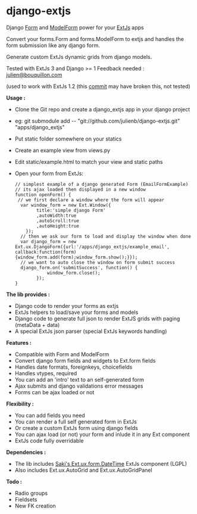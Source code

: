 django-extjs
============

Django [Form][1] and [ModelForm][2] power for your [ExtJs][3] apps

Convert your forms.Form and forms.ModelForm to extjs and handles the form submission like any django form.

Generate custom ExtJs dynamic grids from django models.

Tested with ExtJs 3 and Django >= 1 Feedback needed  : <julien@bouquillon.com>

(used to work with ExtJs 1.2  (this [commit][5] may have broken this, not tested)


**Usage :**

  - Clone the Git repo and create a django_extjs app in your django project
  - eg: git submodule add  -- "git://github.com/julienb/django-extjs.git"  "apps/django_extjs"
  - Put static folder somewhere on your statics
  - Create an example view from views.py
  - Edit static/example.html to match your view and static paths
  - Open your form from ExtJs:
  
        // simplest example of a django generated Form (EmailFormExample)
        // its ajax loaded then displayed in a new window
        function openForm() {
         // we first declare a window where the form will appear
          var window_form = new Ext.Window({
                title:'simple django Form'
                ,autoWidth:true
                ,autoScroll:true
                ,autoHeight:true
            });
          // then we ask our form to load and display the window when done
          var django_form = new Ext.ux.DjangoForm({url:'/apps/django_extjs/example_email', callback:function(form) {window_form.add(form);window_form.show();}});
          // we want to auto close the window on form submit success
          django_form.on('submitSuccess', function() {
                    window_form.close();
                });
        }
             
  
**The lib provides :**

  - Django code to render your forms as extjs
  - ExtJs helpers to load/save your forms and models
  - Django code to generate full json to render ExtJS grids with paging (metaData + data)
  - A special ExtJs json parser (special ExtJs keywords handling)

**Features :**

  - Compatible with Form and ModelForm
  - Convert django form fields and widgets to Ext.form fields
  - Handles date formats, foreignkeys, choicefields
  - Handles vtypes, required
  - You can add an 'intro' text to an self-generated form
  - Ajax submits and django validations error messages
  - Forms can be ajax loaded or not

**Flexibility :**

  - You can add fields you need
  - You can render a full self generated form in ExtJs
  - Or create a custom ExtJs form using django fields
  - You can ajax load (or not) your form and inlude it in any Ext component
  - ExtJs code fully overridable

**Dependencies :**

  - The lib includes [Saki's Ext.ux.form.DateTime][4] ExtJs component (LGPL)
  - Also includes Ext.ux.AutoGrid and Ext.ux.AutoGridPanel
  
  
**Todo :** 

  - Radio groups
  - Fieldsets
  - New FK creation

  
  [1]: http://docs.djangoproject.com/en/dev/topics/forms/
  [2]: http://docs.djangoproject.com/en/dev/topics/forms/modelforms/
  [3]: http://www.extjs.com
  [4]: http://www.extjs.com/forum/showthread.php?t=22661
  [5]: http://github.com/julienb/django-extjs/commit/3fbad2437db07adef645cbf132659932533e1e95#diff-2
 